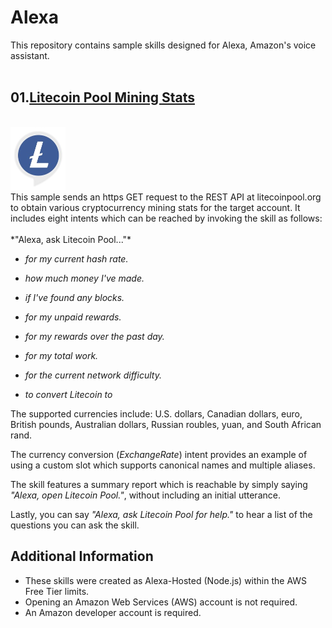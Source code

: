 # Alexa
This repository contains sample skills designed for Alexa, Amazon's voice assistant.
<br />
<br />

## 01.[Litecoin Pool Mining Stats](https://github.com/torynfarr/alexa/tree/master/01.litecoin-pool-mining-stats)
<br />
<img src="https://github.com/torynfarr/alexa/blob/master/docs/images/litecoin-pool-mining-stats.png" height=100 width=87.5>
<br />
This sample sends an https GET request to the REST API at litecoinpool.org to obtain various cryptocurrency mining stats for the target account. It includes eight intents which can be reached by invoking the skill as follows:
<br />
<br />
*"Alexa, ask Litecoin Pool..."*

- *for my current hash rate.*

- *how much money I've made.* 

- *if  I've found any blocks.*

- *for my unpaid rewards.*

- *for my rewards over the past day.*

- *for my total work.*

- *for the current network difficulty.*

- *to convert Litecoin to <currency>*

The supported currencies include:  U.S. dollars, Canadian dollars, euro, British pounds, Australian dollars, Russian roubles, yuan, and South African rand.

The currency conversion (*ExchangeRate*) intent provides an example of using a custom slot which supports canonical names and multiple aliases.

The skill features a summary report which is reachable by simply saying *"Alexa, open Litecoin Pool."*, without including an initial utterance.

Lastly, you can say *"Alexa, ask Litecoin Pool for help."* to hear a list of the questions you can ask the skill.

## Additional Information

- These skills were created as Alexa-Hosted (Node.js) within the AWS Free Tier limits.
- Opening an Amazon Web Services (AWS) account is not required.
- An Amazon developer account is required.